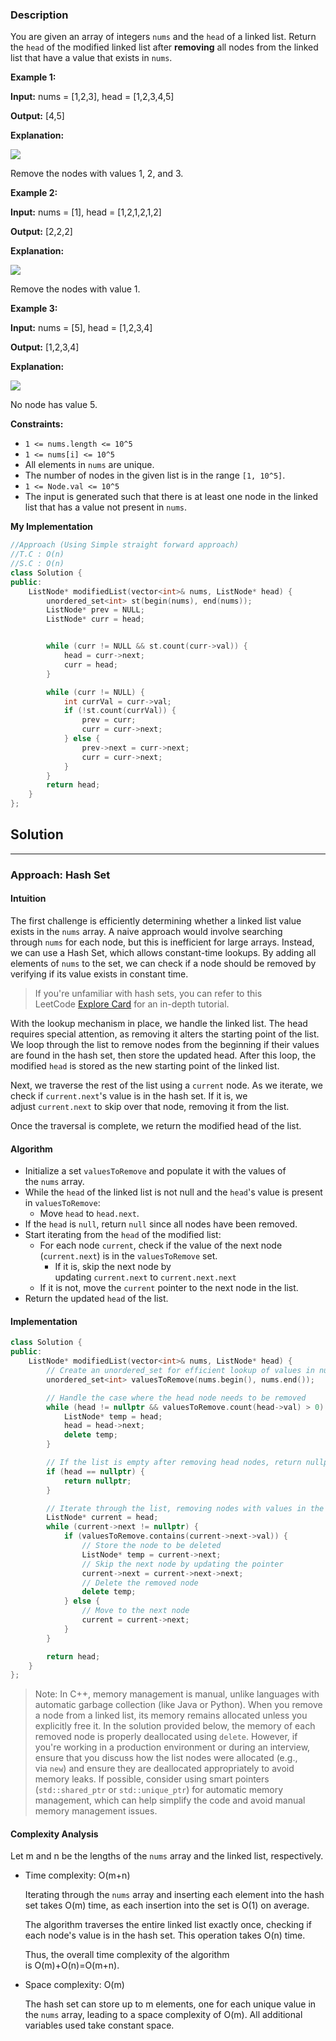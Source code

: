 ### Description

You are given an array of integers `nums` and the `head` of a linked list. Return the `head` of the modified linked list after **removing** all nodes from the linked list that have a value that exists in `nums`.

**Example 1:**

**Input:** nums = [1,2,3], head = [1,2,3,4,5]

**Output:** [4,5]

**Explanation:**

![](https://assets.leetcode.com/uploads/2024/06/11/linkedlistexample0.png)

Remove the nodes with values 1, 2, and 3.

**Example 2:**

**Input:** nums = [1], head = [1,2,1,2,1,2]

**Output:** [2,2,2]

**Explanation:**

![](https://assets.leetcode.com/uploads/2024/06/11/linkedlistexample1.png)

Remove the nodes with value 1.

**Example 3:**

**Input:** nums = [5], head = [1,2,3,4]

**Output:** [1,2,3,4]

**Explanation:**

**![](https://assets.leetcode.com/uploads/2024/06/11/linkedlistexample2.png)**

No node has value 5.

**Constraints:**

- `1 <= nums.length <= 10^5`
- `1 <= nums[i] <= 10^5`
- All elements in `nums` are unique.
- The number of nodes in the given list is in the range `[1, 10^5]`.
- `1 <= Node.val <= 10^5`
- The input is generated such that there is at least one node in the linked list that has a value not present in `nums`.

**My Implementation**

```cpp
//Approach (Using Simple straight forward approach)
//T.C : O(n)
//S.C : O(n)
class Solution {
public:
    ListNode* modifiedList(vector<int>& nums, ListNode* head) {
        unordered_set<int> st(begin(nums), end(nums));
        ListNode* prev = NULL;
        ListNode* curr = head;


        while (curr != NULL && st.count(curr->val)) {
            head = curr->next;
            curr = head;
        }

        while (curr != NULL) {
            int currVal = curr->val;
            if (!st.count(currVal)) {
                prev = curr;
                curr = curr->next;
            } else {
                prev->next = curr->next;
                curr = curr->next;
            }
        }
        return head;
    }
};
```

## Solution

---

### Approach: Hash Set

#### Intuition

The first challenge is efficiently determining whether a linked list value exists in the `nums` array. A naive approach would involve searching through `nums` for each node, but this is inefficient for large arrays. Instead, we can use a Hash Set, which allows constant-time lookups. By adding all elements of `nums` to the set, we can check if a node should be removed by verifying if its value exists in constant time.

> If you're unfamiliar with hash sets, you can refer to this LeetCode [Explore Card](https://leetcode.com/explore/learn/card/hash-table/183/combination-with-other-algorithms/) for an in-depth tutorial.

With the lookup mechanism in place, we handle the linked list. The head requires special attention, as removing it alters the starting point of the list. We loop through the list to remove nodes from the beginning if their values are found in the hash set, then store the updated head. After this loop, the modified `head` is stored as the new starting point of the linked list.

Next, we traverse the rest of the list using a `current` node. As we iterate, we check if `current.next`'s value is in the hash set. If it is, we adjust `current.next` to skip over that node, removing it from the list.

Once the traversal is complete, we return the modified head of the list.

#### Algorithm

- Initialize a set `valuesToRemove` and populate it with the values of the `nums` array.
- While the `head` of the linked list is not null and the `head`'s value is present in `valuesToRemove`:
    - Move `head` to `head.next`.
- If the `head` is `null`, return `null` since all nodes have been removed.
- Start iterating from the `head` of the modified list:
    - For each node `current`, check if the value of the next node (`current.next`) is in the `valuesToRemove` set.
        - If it is, skip the next node by updating `current.next` to `current.next.next`
    - If it is not, move the `current` pointer to the next node in the list.
- Return the updated `head` of the list.

#### Implementation

```cpp
class Solution {
public:
    ListNode* modifiedList(vector<int>& nums, ListNode* head) {
        // Create an unordered_set for efficient lookup of values in nums
        unordered_set<int> valuesToRemove(nums.begin(), nums.end());

        // Handle the case where the head node needs to be removed
        while (head != nullptr && valuesToRemove.count(head->val) > 0) {
            ListNode* temp = head;
            head = head->next;
            delete temp;
        }

        // If the list is empty after removing head nodes, return nullptr
        if (head == nullptr) {
            return nullptr;
        }

        // Iterate through the list, removing nodes with values in the set
        ListNode* current = head;
        while (current->next != nullptr) {
            if (valuesToRemove.contains(current->next->val)) {
                // Store the node to be deleted
                ListNode* temp = current->next;
                // Skip the next node by updating the pointer
                current->next = current->next->next;
                // Delete the removed node
                delete temp;
            } else {
                // Move to the next node
                current = current->next;
            }
        }

        return head;
    }
};
```

> Note: In C++, memory management is manual, unlike languages with automatic garbage collection (like Java or Python). When you remove a node from a linked list, its memory remains allocated unless you explicitly free it. In the solution provided below, the memory of each removed node is properly deallocated using `delete`. However, if you're working in a production environment or during an interview, ensure that you discuss how the list nodes were allocated (e.g., via `new`) and ensure they are deallocated appropriately to avoid memory leaks. If possible, consider using smart pointers (`std::shared_ptr` or `std::unique_ptr`) for automatic memory management, which can help simplify the code and avoid manual memory management issues.

#### Complexity Analysis

Let m and n be the lengths of the `nums` array and the linked list, respectively.

- Time complexity: O(m+n)
    
    Iterating through the `nums` array and inserting each element into the hash set takes O(m) time, as each insertion into the set is O(1) on average.
    
    The algorithm traverses the entire linked list exactly once, checking if each node's value is in the hash set. This operation takes O(n) time.
    
    Thus, the overall time complexity of the algorithm is O(m)+O(n)=O(m+n).
    
- Space complexity: O(m)
    
    The hash set can store up to m elements, one for each unique value in the `nums` array, leading to a space complexity of O(m). All additional variables used take constant space.

